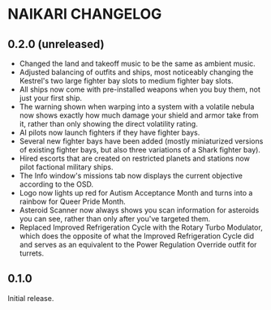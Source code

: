 # NAIKARI CHANGELOG

## 0.2.0 (unreleased)

* Changed the land and takeoff music to be the same as ambient music.
* Adjusted balancing of outfits and ships, most noticeably changing the
  Kestrel's two large fighter bay slots to medium fighter bay slots.
* All ships now come with pre-installed weapons when you buy them, not
  just your first ship.
* The warning shown when warping into a system with a volatile nebula
  now shows exactly how much damage your shield and armor take from it,
  rather than only showing the direct volatility rating.
* AI pilots now launch fighters if they have fighter bays.
* Several new fighter bays have been added (mostly miniaturized versions
  of existing fighter bays, but also three variations of a Shark
  fighter bay).
* Hired escorts that are created on restricted planets and stations now
  pilot factional military ships.
* The Info window's missions tab now displays the current objective
  according to the OSD.
* Logo now lights up red for Autism Acceptance Month and turns into a
  rainbow for Queer Pride Month.
* Asteroid Scanner now always shows you scan information for asteroids
  you can see, rather than only after you've targeted them.
* Replaced Improved Refrigeration Cycle with the Rotary Turbo Modulator,
  which does the opposite of what the Improved Refrigeration Cycle did
  and serves as an equivalent to the Power Regulation Override outfit
  for turrets.

## 0.1.0

Initial release.
